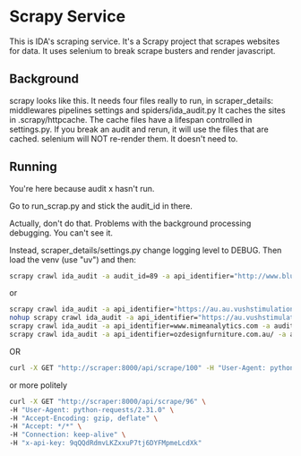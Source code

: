 # Scrapy Service #
This is IDA's scraping service. It's a Scrapy project that scrapes websites for data.
It uses selenium to break scrape busters and render javascript.
## Background ##
scrapy looks like this. It needs four files really to run, in scraper_details:
middlewares
pipelines
settings
and spiders/ida_audit.py
It caches the sites in .scrapy/httpcache. The cache files have a lifespan controlled in settings.py.
If you break an audit and rerun, it will use the files that are cached. selenium will NOT re-render them. It doesn't need to.

## Running ##

You're here because audit x hasn't run.

Go to run_scrap.py and stick the audit_id in there.

Actually, don't do that. Problems with the background processing debugging. You can't see it.

Instead, scraper_details/settings.py change logging level to DEBUG.
Then load the venv (use "uv") and then:

```bash
scrapy crawl ida_audit -a audit_id=89 -a api_identifier="http://www.blum.com/au/en/"
````

or

```bash
scrapy crawl ida_audit -a api_identifier="https://au.au.vushstimulation.com" -a audit_id=100 -s LOG_LEVEL=INFO
nohup scrapy crawl ida_audit -a api_identifier="https://au.vushstimulation.com/" -a audit_id=100 -s LOG_LEVEL=INFO > spider_output.log 2>&1 &
scrapy crawl ida_audit -a api_identifier=www.mimeanalytics.com -a audit_id=38 -s LOG_LEVEL=INFO
scrapy crawl ida_audit -a api_identifier=ozdesignfurniture.com.au/ -a audit_id=94 -s LOG_LEVEL=INFO
````

OR

```bash
curl -X GET "http://scraper:8000/api/scrape/100" -H "User-Agent: python-requests/2.31.0" -H "Accept-Encoding: gzip, deflate" -H "Accept: */*" -H "Connection: keep-alive" -H "x-api-key: 9qQQdRdmvLKZxxuP7tj6DYFMpmeLcdXk"
```

or more politely

```bash
curl -X GET "http://scraper:8000/api/scrape/96" \
-H "User-Agent: python-requests/2.31.0" \
-H "Accept-Encoding: gzip, deflate" \
-H "Accept: */*" \
-H "Connection: keep-alive" \
-H "x-api-key: 9qQQdRdmvLKZxxuP7tj6DYFMpmeLcdXk"
```
